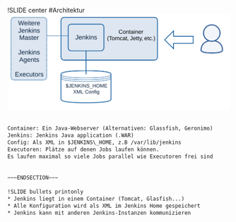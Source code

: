 !SLIDE center
#Architektur
<img src="./_img/Jenkins_System.svg" alt="Jenkins System"/>

~~~SECTION:notes~~~

Container: Ein Java-Webserver (Alternativen: Glassfish, Geronimo)  
Jenkins: Jenkins Java application (.WAR)  
Config: Als XML in $JENKINS\_HOME, z.B /var/lib/jenkins
Executoren: Plätze auf denen Jobs laufen können.
Es laufen maximal so viele Jobs parallel wie Executoren frei sind


~~~ENDSECTION~~~

!SLIDE bullets printonly
* Jenkins liegt in einem Container (Tomcat, Glasfish...)
* Alle Konfiguration wird als XML im Jenkins Home gespeichert
* Jenkins kann mit anderen Jenkins-Instanzen kommunizieren

